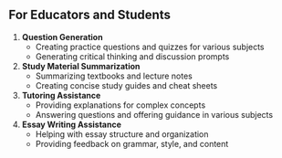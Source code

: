 ## For Educators and Students

1. **Question Generation**
   - Creating practice questions and quizzes for various subjects
   - Generating critical thinking and discussion prompts
2. **Study Material Summarization**
   - Summarizing textbooks and lecture notes
   - Creating concise study guides and cheat sheets
3. **Tutoring Assistance**
   - Providing explanations for complex concepts
   - Answering questions and offering guidance in various subjects
4. **Essay Writing Assistance**
   - Helping with essay structure and organization
   - Providing feedback on grammar, style, and content
